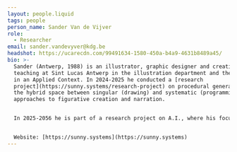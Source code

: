 ```yaml
---
layout: people.liquid
tags: people
person_name: Sander Van de Vijver
role:
  - Researcher
email: sander.vandevyver@kdg.be
headshot: https://ucarecdn.com/99491634-1580-450a-b4a9-4631b8489a45/
bio: >-
  Sander (Antwerp, 1988) is an illustrator, graphic designer and creative coder
  teaching at Sint Lucas Antwerp in the illustration department and the Master
  in an Applied Context. In 2024-2025 he conducted a [research
  project](https://sunny.systems/research-project) on procedural generation and
  the hybrid space between singular (drawing) and systematic (programming)
  approaches to figurative creation and narration.


  In 2025-2056 he is part of a research project on A.I., where his focus is on local agency, self-hosting, adapting, open-source and sustainability, and the economics and politics entangled in it all.


  Website: [https://sunny.systems](https://sunny.systems)
---
```

